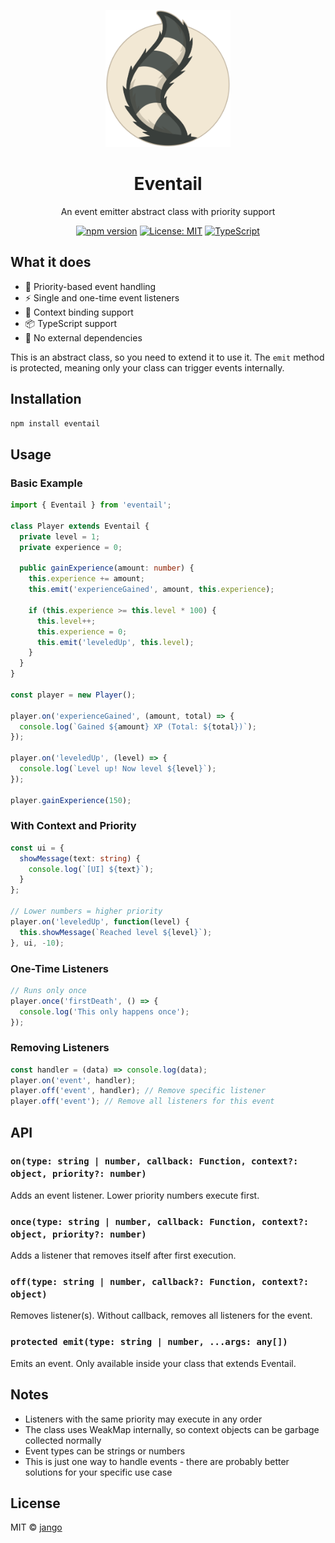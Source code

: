 <p align="center">
  <img src="https://raw.githubusercontent.com/jango-git/eventail/main/assets/logotype.svg" width="200" alt="Eventail logo"><br/>
  <h1 align="center">Eventail</h1>
  <p align="center">
    An event emitter abstract class with priority support
  </p>
</p>

<p align="center">
<a href="https://www.npmjs.com/package/eventail"><img src="https://img.shields.io/npm/v/eventail.svg" alt="npm version"></a>
<a href="https://opensource.org/licenses/MIT"><img src="https://img.shields.io/badge/License-MIT-yellow.svg" alt="License: MIT"></a>
<a href="https://www.typescriptlang.org/"><img src="https://img.shields.io/badge/TypeScript-%5E5.8.0-blue" alt="TypeScript"></a>
</p>

## What it does

- 🎯 Priority-based event handling
- ⚡ Single and one-time event listeners
- 🔄 Context binding support
- 📦 TypeScript support
- 🧪 No external dependencies

This is an abstract class, so you need to extend it to use it. The `emit` method is protected, meaning only your class can trigger events internally.

## Installation

```bash
npm install eventail
```

## Usage

### Basic Example

```typescript
import { Eventail } from 'eventail';

class Player extends Eventail {
  private level = 1;
  private experience = 0;

  public gainExperience(amount: number) {
    this.experience += amount;
    this.emit('experienceGained', amount, this.experience);

    if (this.experience >= this.level * 100) {
      this.level++;
      this.experience = 0;
      this.emit('leveledUp', this.level);
    }
  }
}

const player = new Player();

player.on('experienceGained', (amount, total) => {
  console.log(`Gained ${amount} XP (Total: ${total})`);
});

player.on('leveledUp', (level) => {
  console.log(`Level up! Now level ${level}`);
});

player.gainExperience(150);
```

### With Context and Priority

```typescript
const ui = {
  showMessage(text: string) {
    console.log(`[UI] ${text}`);
  }
};

// Lower numbers = higher priority
player.on('leveledUp', function(level) {
  this.showMessage(`Reached level ${level}`);
}, ui, -10);
```

### One-Time Listeners

```typescript
// Runs only once
player.once('firstDeath', () => {
  console.log('This only happens once');
});
```

### Removing Listeners

```typescript
const handler = (data) => console.log(data);
player.on('event', handler);
player.off('event', handler); // Remove specific listener
player.off('event'); // Remove all listeners for this event
```

## API

### `on(type: string | number, callback: Function, context?: object, priority?: number)`
Adds an event listener. Lower priority numbers execute first.

### `once(type: string | number, callback: Function, context?: object, priority?: number)`
Adds a listener that removes itself after first execution.

### `off(type: string | number, callback?: Function, context?: object)`
Removes listener(s). Without callback, removes all listeners for the event.

### `protected emit(type: string | number, ...args: any[])`
Emits an event. Only available inside your class that extends Eventail.

## Notes

- Listeners with the same priority may execute in any order
- The class uses WeakMap internally, so context objects can be garbage collected normally
- Event types can be strings or numbers
- This is just one way to handle events - there are probably better solutions for your specific use case

## License

MIT © [jango](https://github.com/jango-git)
